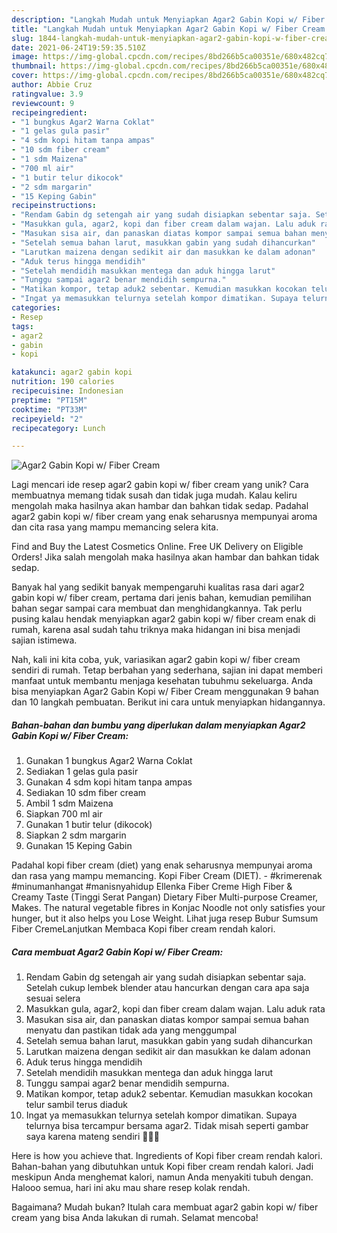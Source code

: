 ```yaml
---
description: "Langkah Mudah untuk Menyiapkan Agar2 Gabin Kopi w/ Fiber Cream Anti Gagal"
title: "Langkah Mudah untuk Menyiapkan Agar2 Gabin Kopi w/ Fiber Cream Anti Gagal"
slug: 1844-langkah-mudah-untuk-menyiapkan-agar2-gabin-kopi-w-fiber-cream-anti-gagal
date: 2021-06-24T19:59:35.510Z
image: https://img-global.cpcdn.com/recipes/8bd266b5ca00351e/680x482cq70/agar2-gabin-kopi-w-fiber-cream-foto-resep-utama.jpg
thumbnail: https://img-global.cpcdn.com/recipes/8bd266b5ca00351e/680x482cq70/agar2-gabin-kopi-w-fiber-cream-foto-resep-utama.jpg
cover: https://img-global.cpcdn.com/recipes/8bd266b5ca00351e/680x482cq70/agar2-gabin-kopi-w-fiber-cream-foto-resep-utama.jpg
author: Abbie Cruz
ratingvalue: 3.9
reviewcount: 9
recipeingredient:
- "1 bungkus Agar2 Warna Coklat"
- "1 gelas gula pasir"
- "4 sdm kopi hitam tanpa ampas"
- "10 sdm fiber cream"
- "1 sdm Maizena"
- "700 ml air"
- "1 butir telur dikocok"
- "2 sdm margarin"
- "15 Keping Gabin"
recipeinstructions:
- "Rendam Gabin dg setengah air yang sudah disiapkan sebentar saja. Setelah cukup lembek blender atau hancurkan dengan cara apa saja sesuai selera"
- "Masukkan gula, agar2, kopi dan fiber cream dalam wajan. Lalu aduk rata"
- "Masukan sisa air, dan panaskan diatas kompor sampai semua bahan menyatu dan pastikan tidak ada yang menggumpal"
- "Setelah semua bahan larut, masukkan gabin yang sudah dihancurkan"
- "Larutkan maizena dengan sedikit air dan masukkan ke dalam adonan"
- "Aduk terus hingga mendidih"
- "Setelah mendidih masukkan mentega dan aduk hingga larut"
- "Tunggu sampai agar2 benar mendidih sempurna."
- "Matikan kompor, tetap aduk2 sebentar. Kemudian masukkan kocokan telur sambil terus diaduk"
- "Ingat ya memasukkan telurnya setelah kompor dimatikan. Supaya telurnya bisa tercampur bersama agar2. Tidak misah seperti gambar saya karena mateng sendiri 🤣🤣🤣"
categories:
- Resep
tags:
- agar2
- gabin
- kopi

katakunci: agar2 gabin kopi 
nutrition: 190 calories
recipecuisine: Indonesian
preptime: "PT15M"
cooktime: "PT33M"
recipeyield: "2"
recipecategory: Lunch

---
```



![Agar2 Gabin Kopi w/ Fiber Cream](https://img-global.cpcdn.com/recipes/8bd266b5ca00351e/680x482cq70/agar2-gabin-kopi-w-fiber-cream-foto-resep-utama.jpg)

Lagi mencari ide resep agar2 gabin kopi w/ fiber cream yang unik? Cara membuatnya memang tidak susah dan tidak juga mudah. Kalau keliru mengolah maka hasilnya akan hambar dan bahkan tidak sedap. Padahal agar2 gabin kopi w/ fiber cream yang enak seharusnya mempunyai aroma dan cita rasa yang mampu memancing selera kita.

Find and Buy the Latest Cosmetics Online. Free UK Delivery on Eligible Orders! Jika salah mengolah maka hasilnya akan hambar dan bahkan tidak sedap.

Banyak hal yang sedikit banyak mempengaruhi kualitas rasa dari agar2 gabin kopi w/ fiber cream, pertama dari jenis bahan, kemudian pemilihan bahan segar sampai cara membuat dan menghidangkannya. Tak perlu pusing kalau hendak menyiapkan agar2 gabin kopi w/ fiber cream enak di rumah, karena asal sudah tahu triknya maka hidangan ini bisa menjadi sajian istimewa.


Nah, kali ini kita coba, yuk, variasikan agar2 gabin kopi w/ fiber cream sendiri di rumah. Tetap berbahan yang sederhana, sajian ini dapat memberi manfaat untuk membantu menjaga kesehatan tubuhmu sekeluarga. Anda bisa menyiapkan Agar2 Gabin Kopi w/ Fiber Cream menggunakan 9 bahan dan 10 langkah pembuatan. Berikut ini cara untuk menyiapkan hidangannya.

<!--inarticleads1-->

##### Bahan-bahan dan bumbu yang diperlukan dalam menyiapkan Agar2 Gabin Kopi w/ Fiber Cream:

1. Gunakan 1 bungkus Agar2 Warna Coklat
1. Sediakan 1 gelas gula pasir
1. Gunakan 4 sdm kopi hitam tanpa ampas
1. Sediakan 10 sdm fiber cream
1. Ambil 1 sdm Maizena
1. Siapkan 700 ml air
1. Gunakan 1 butir telur (dikocok)
1. Siapkan 2 sdm margarin
1. Gunakan 15 Keping Gabin


Padahal kopi fiber cream (diet) yang enak seharusnya mempunyai aroma dan rasa yang mampu memancing. Kopi Fiber Cream (DIET). - #krimerenak #minumanhangat #manisnyahidup Ellenka Fiber Creme High Fiber &amp; Creamy Taste (Tinggi Serat Pangan) Dietary Fiber Multi-purpose Creamer, Makes. The natural vegetable fibres in Konjac Noodle not only satisfies your hunger, but it also helps you Lose Weight. Lihat juga resep Bubur Sumsum Fiber CremeLanjutkan Membaca Kopi fiber cream rendah kalori. 

<!--inarticleads2-->

##### Cara membuat Agar2 Gabin Kopi w/ Fiber Cream:

1. Rendam Gabin dg setengah air yang sudah disiapkan sebentar saja. Setelah cukup lembek blender atau hancurkan dengan cara apa saja sesuai selera
1. Masukkan gula, agar2, kopi dan fiber cream dalam wajan. Lalu aduk rata
1. Masukan sisa air, dan panaskan diatas kompor sampai semua bahan menyatu dan pastikan tidak ada yang menggumpal
1. Setelah semua bahan larut, masukkan gabin yang sudah dihancurkan
1. Larutkan maizena dengan sedikit air dan masukkan ke dalam adonan
1. Aduk terus hingga mendidih
1. Setelah mendidih masukkan mentega dan aduk hingga larut
1. Tunggu sampai agar2 benar mendidih sempurna.
1. Matikan kompor, tetap aduk2 sebentar. Kemudian masukkan kocokan telur sambil terus diaduk
1. Ingat ya memasukkan telurnya setelah kompor dimatikan. Supaya telurnya bisa tercampur bersama agar2. Tidak misah seperti gambar saya karena mateng sendiri 🤣🤣🤣


Here is how you achieve that. Ingredients of Kopi fiber cream rendah kalori. Bahan-bahan yang dibutuhkan untuk Kopi fiber cream rendah kalori. Jadi meskipun Anda menghemat kalori, namun Anda menyakiti tubuh dengan. Halooo semua, hari ini aku mau share resep kolak rendah. 

Bagaimana? Mudah bukan? Itulah cara membuat agar2 gabin kopi w/ fiber cream yang bisa Anda lakukan di rumah. Selamat mencoba!

